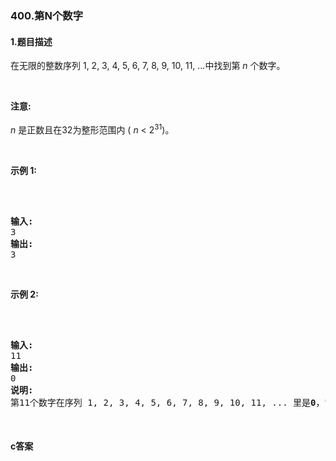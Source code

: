 ### 400.第N个数字

#### 1.题目描述

<p>在无限的整数序列&nbsp;1, 2, 3, 4, 5, 6, 7, 8, 9, 10, 11, ...中找到第&nbsp;<em>n&nbsp;</em>个数字。</p><br/><p><strong>注意:</strong><br /><br/><em>n&nbsp;</em>是正数且在32为整形范围内&nbsp;(&nbsp;<em>n</em> &lt; 2<sup>31</sup>)。</p><br/><p><strong>示例 1:</strong></p><br/><pre><br/><strong>输入:</strong><br/>3<br/><strong>输出:</strong><br/>3<br/></pre><br/><p><strong>示例 2:</strong></p><br/><pre><br/><strong>输入:</strong><br/>11<br/><strong>输出:</strong><br/>0<br/><strong>说明:</strong><br/>第11个数字在序列 1, 2, 3, 4, 5, 6, 7, 8, 9, 10, 11, ... 里是<strong>0</strong>，它是10的一部分。<br/></pre><br/>

#### c答案

```c

